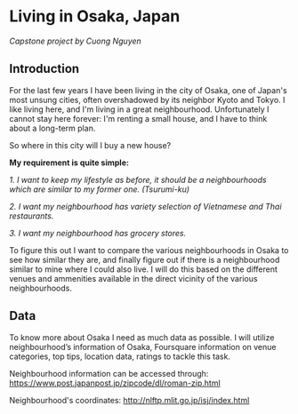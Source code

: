 # Living in Osaka, Japan
*Capstone project by Cuong Nguyen*

## Introduction
For the last few years I have been living in the city of Osaka,  one of Japan's most unsung cities, often overshadowed by its neighbor Kyoto and Tokyo. I like living here, and I'm living in a great neighbourhood. Unfortunately I cannot stay here forever: I'm renting a small house, and I have to think about a long-term plan.

So where in this city will I buy a new house?

**My requirement is quite simple:**

*1. I want to keep my lifestyle as before, it should be a neighbourhoods which are similar to my former one. (Tsurumi-ku)*

*2. I want my neighbourhood has variety selection of Vietnamese and Thai restaurants.*

*3. I want my neighbourhood has grocery stores.*

To figure this out I want to compare the various neighbourhoods in Osaka to see how similar they are, and finally figure out if there is a neighbourhood similar to mine where I could also live. I will do this based on the different venues and ammenities available in the direct vicinity of the various neighbourhoods.

## Data
To know more about Osaka I need as much data as possible.
I will utilize neighbourhood’s information of Osaka, Foursquare information on venue categories, top tips, location data, ratings to tackle this task. 

Neighbourhood information can be accessed through: https://www.post.japanpost.jp/zipcode/dl/roman-zip.html

Neighbourhood's coordinates: http://nlftp.mlit.go.jp/isj/index.html

